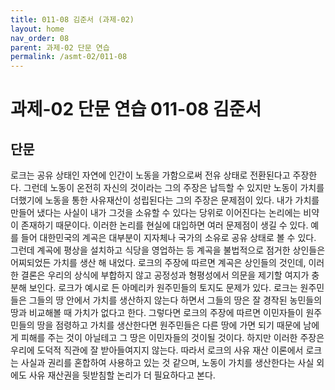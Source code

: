 ```yaml
---
title: 011-08 김준서 (과제-02)
layout: home
nav_order: 08
parent: 과제-02 단문 연습
permalink: /asmt-02/011-08
---
```


# 과제-02 단문 연습 011-08 김준서 

## 단문

로크는 공유 상태인 자연에 인간이 노동을 가함으로써 전유 상태로 전환된다고 주장한다. 그런데 노동이 온전히 자신의 것이라는 그의 주장은 납득할 수 있지만 노동이 가치를 더했기에 노동을 통한 사유재산이 성립된다는 그의 주장은 문제점이 있다. 내가 가치를 만들어 냈다는 사실이 내가 그것을 소유할 수 있다는 당위로 이어진다는 논리에는 비약이 존재하기 때문이다. 이러한 논리를 현실에 대입하면 여러 문제점이 생길 수 있다. 예를 들어 대한민국의 계곡은 대부분이 지자체나 국가의 소유로 공유 상태로 볼 수 있다. 그런데 계곡에 평상을 설치하고 식당을 영업하는 등 계곡을 불법적으로 점거한 상인들은 어찌되었든 가치를 생산 해 내었다. 로크의 주장에 따르면 계곡은 상인들의 것인데, 이러한 결론은 우리의 상식에 부합하지 않고 공정성과 형평성에서 의문을 제기할 여지가 충분해 보인다. 로크가 예시로 든 아메리카 원주민들의 토지도 문제가 있다. 로크는 원주민들은 그들의 땅 안에서 가치를 생산하지 않는다 하면서 그들의 땅은 잘 경작된 농민들의 땅과 비교해볼 때 가치가 없다고 한다. 그렇다면 로크의 주장에 따르면 이민자들이 원주민들의 땅을 점령하고 가치를 생산한다면 원주민들은 다른 땅에 가면 되기 때문에 남에게 피해를 주는 것이 아닐테고 그 땅은 이민자들의 것이될 것이다. 하지만 이러한 주장은 우리에 도덕적 직관에 잘 받아들여지지 않는다. 따라서 로크의 사유 재산 이론에서 로크는 사실과 권리를 혼합하여 사용하고 있는 것 같으며, 노동이 가치를 생산한다는 사실 외에도 사유 재산권을 뒷받침할 논리가 더 필요하다고 본다. 
